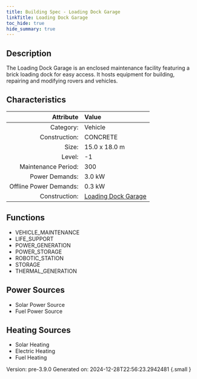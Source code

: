 ```yaml
---
title: Building Spec - Loading Dock Garage
linkTitle: Loading Dock Garage
toc_hide: true
hide_summary: true
---
```


## Description
The Loading Dock Garage is an enclosed maintenance facility featuring a brick loading dock for easy access. It hosts equipment for building, repairing and modifying rovers and vehicles.

## Characteristics

| Attribute      | Value |
|--------:|:------|
|Category:|Vehicle|
|Construction:|CONCRETE|
|Size:|15.0 x 18.0 m|
|Level:|-1|
|Maintenance Period:|300|
|Power Demands:|3.0 kW|
|Offline Power Demands:|0.3 kW|
|Construction:|[Loading Dock Garage](/docs/definitions/construction/loading-dock-garage)|

## Functions
      
- VEHICLE_MAINTENANCE
- LIFE_SUPPORT
- POWER_GENERATION
- POWER_STORAGE
- ROBOTIC_STATION
- STORAGE
- THERMAL_GENERATION


## Power Sources
      
- Solar Power Source
- Fuel Power Source

## Heating Sources

- Solar Heating
- Electric Heating
- Fuel Heating

Version: pre-3.9.0 Generated on: 2024-12-28T22:56:23.2942481
{.small }